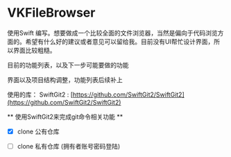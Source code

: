 # VKFileBrowser
使用Swift 编写。想要做成一个比较全面的文件浏览器，当然是偏向于代码浏览方面的。希望有什么好的建议或者意见可以留给我。目前没有UI帮忙设计界面，所以界面比较粗糙。

目前的功能列表，以及下一步可能要做的功能

界面以及项目结构调整，功能列表后续补上

使用的库：
SwiftGit2 : [https://github.com/SwiftGit2/SwiftGit2](https://github.com/SwiftGit2/SwiftGit2)

** 使用SwiftGit2来完成git命令相关功能 **

* [x] clone 公有仓库 
* [ ] clone 私有仓库 (拥有者账号密码登陆)





